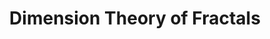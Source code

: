 ---
title: "Dimension Theory of Fractals"
collection: futuretravel
permalink: /futuretravel/2024-agent
startdate: 2024-08-26
enddate: 2024-08-30
venue: 'Erdős Center, Rényi Institute, Budapest'
location: 'Hungary'
link: 'https://erdoscenter.renyi.hu/events/school-dimension-theory-fractals-0'
---